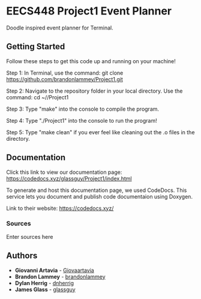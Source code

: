 # EECS448 Project1 Event Planner

Doodle inspired event planner for Terminal.

## Getting Started

Follow these steps to get this code up and running on your machine!

Step 1: In Terminal, use the command: git clone https://github.com/brandonlammey/Project1.git

Step 2: Navigate to the repository folder in your local directory. Use the command: cd ~/<folder you downloaded repo to>/Project1

Step 3: Type "make" into the console to compile the program.

Step 4: Type "./Project1" into the console to run the program!

Step 5: Type "make clean" if you ever feel like cleaning out the .o files in the directory.

## Documentation

Click this link to view our documentation page: https://codedocs.xyz/glassguy/Project1/index.html

To generate and host this documentation page, we used CodeDocs. This service lets you document and publish code documentaion using Doxygen.

Link to their website: https://codedocs.xyz/

### Sources

Enter sources here

## Authors

* **Giovanni Artavia** - [Giovaartavia](https://github.com/Giovaartavia)
* **Brandon Lammey** - [brandonlammey](https://github.com/brandonlammey)
* **Dylan Herrig** - [dnherrig](https://github.com/dnherrig)
* **James Glass** - [glassguy](https://github.com/glassguy)
